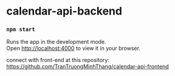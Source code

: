 # calendar-api-backend
### `npm start`

Runs the app in the development mode.\
Open [http://localhost:4000](http://localhost:4000) to view it in your browser.

connect with front-end at this repository: https://github.com/TranTruongMinhThang/calendar-api-frontend
